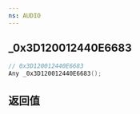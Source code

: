 ```yaml
---
ns: AUDIO
---
```

## _0x3D120012440E6683

```c
// 0x3D120012440E6683
Any _0x3D120012440E6683();
```


## 返回值
